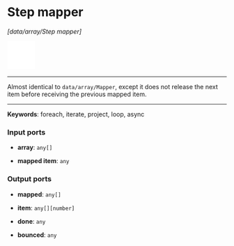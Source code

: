 # Step mapper

_[data/array/Step mapper]_

![icon](</assets/icons/d1c7639e-bdd6-4846-b494-1c303a532da5.png>)

---

Almost identical to `data/array/Mapper`, except it does not release the next item before receiving the previous mapped item.<br>

---

__Keywords__: foreach, iterate, project, loop, async

### Input ports

* __array__: ` any[] `


* __mapped item__: ` any `

### Output ports

* __mapped__: ` any[] `


* __item__: ` any[][number] `


* __done__: ` any `


* __bounced__: ` any `

